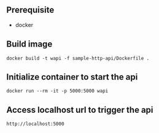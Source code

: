 ## Prerequisite

* docker


## Build image

`docker build -t wapi -f sample-http-api/Dockerfile .`

## Initialize container to start the api

`docker run --rm -it -p 5000:5000 wapi`

## Access localhost url to trigger the api

`http://localhost:5000`
